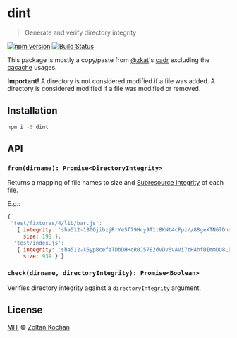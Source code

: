 # dint

> Generate and verify directory integrity

<!--@shields('npm', 'travis')-->
[![npm version](https://img.shields.io/npm/v/dint.svg)](https://www.npmjs.com/package/dint) [![Build Status](https://img.shields.io/travis/zkochan/dint/master.svg)](https://travis-ci.org/zkochan/dint)
<!--/@-->

This package is mostly a copy/paste from [@zkat](https://github.com/zkat)'s [cadr](https://github.com/zkat/cadr) excluding the [cacache](https://github.com/zkat/cacache) usages.

**Important!** A directory is not considered modified if a file was added.
A directory is considered modified if a file was modified or removed.

## Installation

```sh
npm i -S dint
```

## API

### `from(dirname): Promise<DirectoryIntegrity>`

Returns a mapping of file names to size and [Subresource Integrity](https://w3c.github.io/webappsec-subresource-integrity/) of each file.

E.g.:

```js
{
 'test/fixtures/4/lib/bar.js':
   { integrity: 'sha512-1B0QjibzjRrYeSf79Hcy9T1t8KNt4cFpz//88geXTN6lDnUzMo+4o/MJDESUs884XdZ5EX4RLdzsJA8qeEV3lg==',
     size: 198 },
  'test/index.js':
   { integrity: 'sha512-X6ypBcefaTDbDHHcR0J57E2dvDv6vAVi7tHAhfDImmDU8LBaYwdkdX+hVlqFdWNevJjRqsgZbXb/c+Ewq5t3tQ==',
     size: 939 } }
```

### `check(dirname, directoryIntegrity): Promise<Boolean>`

Verifies directory integrity against a `directoryIntegrity` argument.

## License

[MIT](./LICENSE) © [Zoltan Kochan](http://kochan.io)
